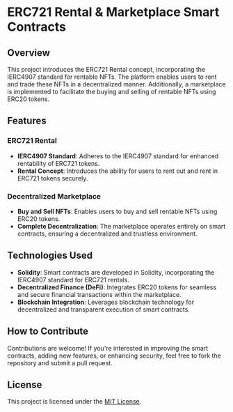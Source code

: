 # ERC721 Rental & Marketplace Smart Contracts

## Overview

This project introduces the ERC721 Rental concept, incorporating the IERC4907 standard for rentable NFTs. The platform enables users to rent and trade these NFTs in a decentralized manner. Additionally, a marketplace is implemented to facilitate the buying and selling of rentable NFTs using ERC20 tokens.

## Features

### ERC721 Rental

- **IERC4907 Standard**: Adheres to the IERC4907 standard for enhanced rentability of ERC721 tokens.
- **Rental Concept**: Introduces the ability for users to rent out and rent in ERC721 tokens securely.

### Decentralized Marketplace

- **Buy and Sell NFTs**: Enables users to buy and sell rentable NFTs using ERC20 tokens.
- **Complete Decentralization**: The marketplace operates entirely on smart contracts, ensuring a decentralized and trustless environment.

## Technologies Used

- **Solidity**: Smart contracts are developed in Solidity, incorporating the IERC4907 standard for ERC721 rentals.
- **Decentralized Finance (DeFi)**: Integrates ERC20 tokens for seamless and secure financial transactions within the marketplace.
- **Blockchain Integration**: Leverages blockchain technology for decentralized and transparent execution of smart contracts.

## How to Contribute

Contributions are welcome! If you're interested in improving the smart contracts, adding new features, or enhancing security, feel free to fork the repository and submit a pull request.

## License

This project is licensed under the [MIT License](LICENSE).
